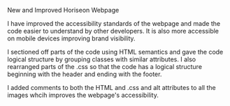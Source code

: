 New and Improved Horiseon Webpage

I have improved the accessibility standards of the webpage and made the code easier to understand by other developers. It is also more accessible on mobile devices improving brand visibility. 

I sectioned off parts of the code using HTML semantics and gave the code logical structure by grouping classes with similar attributes. I also rearranged parts of the .css so that the code has a logical structure beginning with the header and ending with the footer.

I added comments to both the HTML and .css and alt attributes to all the images whcih improves the webpage's accessibility. 
